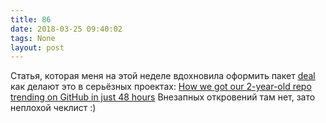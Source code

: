 ```yaml
---
title: 86
date: 2018-03-25 09:40:02
tags: None
layout: post
---
```


Статья, которая меня на этой неделе вдохновила оформить пакет [deal](http://github.com/orsinium/deal) как делают это в серьёзных проектах:
[How we got our 2-year-old repo trending on GitHub in just 48 hours](https://medium.freecodecamp.org/how-we-got-a-2-year-old-repo-trending-on-github-in-just-48-hours-12151039d78b)
Внезапных откровений там нет, зато неплохой чеклист :)
